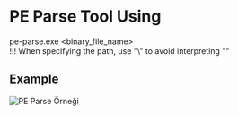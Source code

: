 # PE Parse Tool Using

pe-parse.exe <binary_file_name>  
!!! When specifying the path, use "\\" to avoid interpreting "\"

## Example
![PE Parse Örneği](https://i.hizliresim.com/49hpsg7.png)
